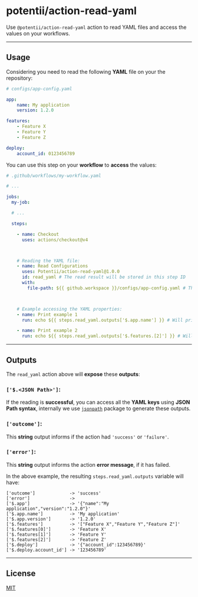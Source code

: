# potentii/action-read-yaml

Use `@potentii/action-read-yaml` action to read YAML files and access the values on your workflows.


---


## Usage

Considering you need to read the following **YAML** file on your the repository:

```yaml
# configs/app-config.yaml

app:
    name: My application
    version: 1.2.0

features:
    - Feature X
    - Feature Y
    - Feature Z

deploy:
    account_id: 0123456789

```

You can use this step on your **workflow** to **access** the values:

```yaml
# .github/workflows/my-workflow.yaml

# ...

jobs:
  my-job:

  # ...

  steps:

    - name: Checkout
      uses: actions/checkout@v4



    # Reading the YAML file:
    - name: Read Configurations
      uses: Potentii/action-read-yaml@1.0.0
      id: read_yaml # The read result will be stored in this step ID
      with:
        file-path: ${{ github.workspace }}/configs/app-config.yaml # The path to your YAML file



    # Example accessing the YAML properties:
    - name: Print example 1
      run: echo ${{ steps.read_yaml.outputs['$.app.name'] }} # Will print: My application

    - name: Print example 2
      run: echo ${{ steps.read_yaml.outputs['$.features.[2]'] }} # Will print: Feature Z

```


---


## Outputs

The `read_yaml` action above will **expose** these **outputs**:

### `['$.<JSON Path>']`:

If the reading is **successful**, you can access all the **YAML keys** using **JSON Path syntax**, internally we use [`jsonpath`](https://github.com/dchester/jsonpath) package to generate these outputs.

### `['outcome']`:

This **string** output informs if the action had `'success'` or `'failure'`.

### `['error']`:

This **string** output informs the action **error message**, if it has failed.


In the above example, the resulting `steps.read_yaml.outputs` variable will have:

```text
['outcome']             -> 'success'
['error']               ->
['$.app']               -> '{"name":"My application","version":"1.2.0"}'
['$.app.name']          -> 'My application'
['$.app.version']       -> '1.2.0'
['$.features']          -> '["Feature X","Feature Y","Feature Z"]'
['$.features[0]']       -> 'Feature X'
['$.features[1]']       -> 'Feature Y'
['$.features[2]']       -> 'Feature Z'
['$.deploy']            -> '{"account_id":123456789}'
['$.deploy.account_id'] -> '123456789'
```

---

## License

[MIT](LICENSE)

